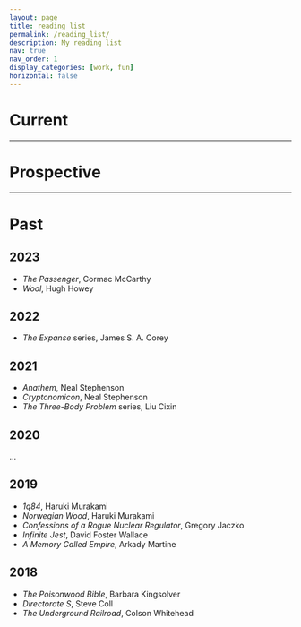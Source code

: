 ```yaml
---
layout: page
title: reading list
permalink: /reading_list/
description: My reading list
nav: true
nav_order: 1
display_categories: [work, fun]
horizontal: false
---
```


# Current

---

# Prospective

---

# Past

## 2023

- *The Passenger*, Cormac McCarthy
- *Wool*, Hugh Howey

## 2022

- *The Expanse* series, James S. A. Corey

## 2021

- *Anathem*, Neal Stephenson
- *Cryptonomicon*, Neal Stephenson
- *The Three-Body Problem* series, Liu Cixin

## 2020
...

## 2019
 - *1q84*, Haruki Murakami
 - *Norwegian Wood*, Haruki Murakami
 - *Confessions of a Rogue Nuclear Regulator*, Gregory Jaczko
 - *Infinite Jest*, David Foster Wallace
 - *A Memory Called Empire*, Arkady Martine

## 2018

 - *The Poisonwood Bible*, Barbara Kingsolver
 - *Directorate S*, Steve Coll
 - *The Underground Railroad*, Colson Whitehead